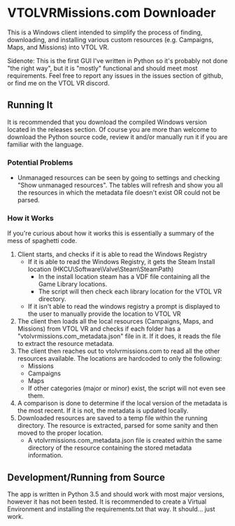 # VTOLVRMissions.com Downloader
This is a Windows client intended to simplify the process of finding, downloading, and installing various custom resources (e.g. Campaigns, Maps, and Missions) into VTOL VR.

Sidenote: This is the first GUI I've written in Python so it's probably not done "the right way", but it is "mostly" functional and should meet most requirements. Feel free to report any issues in the issues section of github, or find me on the VTOL VR discord.

## Running It
It is recommended that you download the compiled Windows version located in the releases section. Of course you are more than welcome to download the Python source code, review it and/or manually run it if you are familiar with the language.

### Potential Problems
 - Unmanaged resources can be seen by going to settings and checking "Show unmanaged resources". The tables will refresh and show you all the resources in which the metadata file doesn't exist OR could not be parsed.

### How it Works
If you're curious about how it works this is essentially a summary of the mess of spaghetti code.

1. Client starts, and checks if it is able to read the Windows Registry
    - If it is able to read the Windows Registry, it gets the Steam Install location (HKCU\Software\Valve\Steam\SteamPath)
      - In the install location steam has a VDF file containing all the Game Library locations.
      - The script will then check each library location for the VTOL VR directory.
    - If it isn't able to read the windows registry a prompt is displayed to the user to manually provide the location to VTOL VR
2. The client then loads all the local resources (Campaigns, Maps, and Missions) from VTOL VR and checks if each folder has a "vtolvrmissions.com_metadata.json" file in it. If it does, it reads the file to extract the resource metadata.
3. The client then reaches out to vtolvrmissions.com to read all the other resources available. The locations are hardcoded to only the following:
   - Missions
   - Campaigns
   - Maps
   - If other categories (major or minor) exist, the script will not even see them.
4. A comparison is done to determine if the local version of the metadata is the most recent. If it is not, the metadata is updated locally.
5. Downloaded resources are saved to a temp file within the running directory. The resource is extracted, parsed for some sanity and then moved to the proper location.
   - A vtolvrmissions.com_metadata.json file is created within the same directory of the resource containing the stored metadata information.


## Development/Running from Source
The app is written in Python 3.5 and should work with most major versions, however it has not been tested. It is recommended to create a Virtual Environment and installing the requirements.txt that way. It should... just work.

